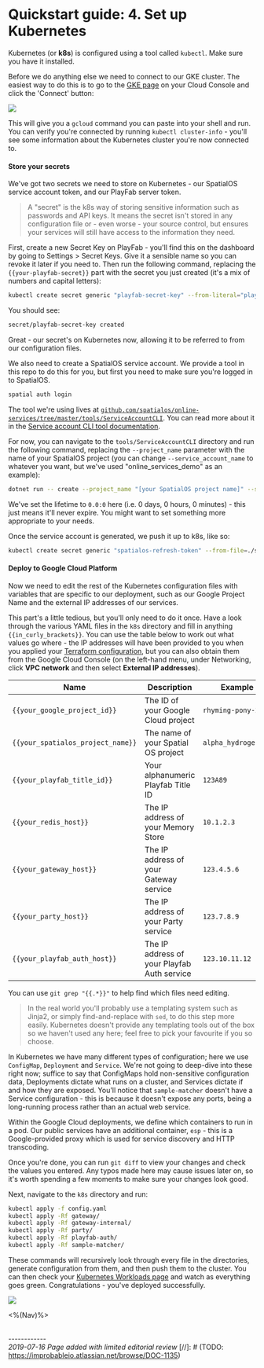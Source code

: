 # Quickstart guide: 4. Set up Kubernetes

Kubernetes (or **k8s**) is configured using a tool called `kubectl`. Make sure you have it installed.

Before we do anything else we need to connect to our GKE cluster. The easiest way to do this is to go to the [GKE page](https://console.cloud.google.com/kubernetes/list) on your Cloud Console and click the 'Connect' button:

![]({{assetRoot}}img/quickstart/gke-connect.png)

This will give you a `gcloud` command you can paste into your shell and run. You can verify you're connected by running `kubectl cluster-info` - you'll see some information about the Kubernetes cluster you're now connected to.

#### Store your secrets

We've got two secrets we need to store on Kubernetes - our SpatialOS service account token, and our PlayFab server token.

> A "secret" is the k8s way of storing sensitive information such as passwords and API keys. It means the secret isn't stored in any configuration file or - even worse - your source control, but ensures your services will still have access to the information they need.

First, create a new Secret Key on PlayFab - you'll find this on the dashboard by going to Settings > Secret Keys. Give it a sensible name so you can revoke it later if you need to. Then run the following command, replacing the `{{your-playfab-secret}}` part with the secret you just created (it's a mix of numbers and capital letters):

```bash
kubectl create secret generic "playfab-secret-key" --from-literal="playfab-secret={{your-playfab-secret}}"
```

You should see:

```bash
secret/playfab-secret-key created
```

Great - our secret's on Kubernetes now, allowing it to be referred to from our configuration files.

We also need to create a SpatialOS service account. We provide a tool in this repo to do this for you, but first you need to make sure you're logged in to SpatialOS.

```bash
spatial auth login
```

The tool we're using lives at [`github.com/spatialos/online-services/tree/master/tools/ServiceAccountCLI`](https://github.com/spatialos/online-services/tree/master/tools/ServiceAccountCLI). You can read more about it in the [Service account CLI tool documentation]({{urlRoot}}/content/workflows/service-account-cli).

For now, you can navigate to the `tools/ServiceAccountCLI` directory and run the following command, replacing the `--project_name` parameter with the name of your SpatialOS project (you can change `--service_account_name` to whatever you want, but we've used "online_services_demo" as an example):

```bash
dotnet run -- create --project_name "[your SpatialOS project name]" --service_account_name "online_services_demo" --refresh_token_output_file=service-account.txt --lifetime=0.0:0 --project_write
```

We've set the lifetime to `0.0:0` here (i.e. 0 days, 0 hours, 0 minutes) - this just means it'll never expire. You might want to set something more appropriate to your needs.

Once the service account is generated, we push it up to k8s, like so:

```bash
kubectl create secret generic "spatialos-refresh-token" --from-file=./service-account.txt
```

#### Deploy to Google Cloud Platform

Now we need to edit the rest of the Kubernetes configuration files with variables that are specific to our deployment, such as our Google Project Name and the external IP addresses of our services.

This part's a little tedious, but you'll only need to do it once. Have a look through the various YAML files in the `k8s` directory and fill in anything `{{in_curly_brackets}}`. You can use the table below to work out what values go where - the IP addresses will have been provided to you when you applied your [Terraform configuration]({{urlRoot}}/content/get-started/quickstart-guide/quickstart-2), but you can also obtain them from the Google Cloud Console (on the left-hand menu, under Networking, click **VPC network** and then select **External IP addresses**).

| Name | Description | Example Value |
| ---- | ----------- | ------------- |
| `{{your_google_project_id}}` | The ID of your Google Cloud project | `rhyming-pony-24680` |
| `{{your_spatialos_project_name}}` | The name of your Spatial OS project | `alpha_hydrogen_tape_345` |
| `{{your_playfab_title_id}}` | Your alphanumeric Playfab Title ID | `123A89` |
| `{{your_redis_host}}` | The IP address of your Memory Store | `10.1.2.3` |
| `{{your_gateway_host}}` | The IP address of your Gateway service | `123.4.5.6` |
| `{{your_party_host}}` | The IP address of your Party service | `123.7.8.9` |
| `{{your_playfab_auth_host}}` | The IP address of your Playfab Auth service | `123.10.11.12` |

You can use `git grep "{{.*}}"` to help find which files need editing.

> In the real world you'll probably use a templating system such as Jinja2, or simply find-and-replace with `sed`, to do this step more easily. Kubernetes doesn't provide any templating tools out of the box so we haven't used any here; feel free to pick your favourite if you so choose.

In Kubernetes we have many different types of configuration; here we use `ConfigMap`, `Deployment` and `Service`. We're not going to deep-dive into these right now; suffice to say that ConfigMaps hold non-sensitive configuration data, Deployments dictate what runs on a cluster, and Services dictate if and how they are exposed. You'll notice that `sample-matcher` doesn't have a Service configuration - this is because it doesn't expose any ports, being a long-running process rather than an actual web service.

Within the Google Cloud deployments, we define which containers to run in a pod. Our public services have an additional container, `esp` - this is a Google-provided proxy which is used for service discovery and HTTP transcoding.

Once you're done, you can run `git diff` to view your changes and check the values you entered. Any typos made here may cause issues later on, so it's worth spending a few moments to make sure your changes look good.

Next, navigate to the `k8s` directory and run:

```bash
kubectl apply -f config.yaml
kubectl apply -Rf gateway/
kubectl apply -Rf gateway-internal/
kubectl apply -Rf party/
kubectl apply -Rf playfab-auth/
kubectl apply -Rf sample-matcher/
```

These commands will recursively look through every file in the directories, generate configuration from them, and then push them to the cluster. You can then check your [Kubernetes Workloads page](https://console.cloud.google.com/kubernetes/workload) and watch as everything goes green. Congratulations - you've deployed successfully.

![]({{assetRoot}}img/workloads.png)

<%(Nav)%>

<br/>------------<br/>
_2019-07-16 Page added with limited editorial review_
[//]: # (TODO: https://improbableio.atlassian.net/browse/DOC-1135)
